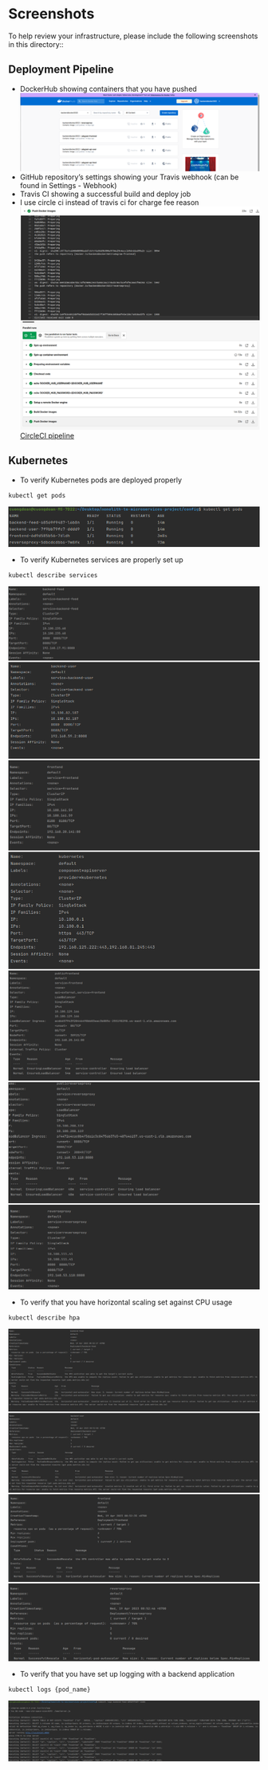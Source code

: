 # Screenshots
To help review your infrastructure, please include the following screenshots in this directory::

## Deployment Pipeline
* DockerHub showing containers that you have pushed
  ![Dockerhub](dockerhub.png)
* GitHub repository’s settings showing your Travis webhook (can be found in Settings - Webhook)
* Travis CI showing a successful build and deploy job
* I use circle ci instead of travis ci for charge fee reason
  ![Pipeline](c.png)
  ![CircleCIpipe](circleCIpipe.png)
  [CircleCI pipeline](https://app.circleci.com/pipelines/github/cuongbrilliantSE/udagram/33/workflows/c1137c87-3ab4-43d0-a0e5-57a8ddb215ee/jobs/39 "Click to view the pipeline")


## Kubernetes
* To verify Kubernetes pods are deployed properly
```bash
kubectl get pods
```
  ![pods](get_pods.png)
* To verify Kubernetes services are properly set up

```bash
kubectl describe services
```
 ![services](describe_service_1.png)
 ![services](describe_service_2.png)
 ![services](describe_service_3.png)
 ![services](describe_service_4.png)
 ![services](describe_service_5.png)
 ![services](describe_service_7.png)
 ![services](describe_service_8.png)
* To verify that you have horizontal scaling set against CPU usage
```bash
kubectl describe hpa
```
![hpas](describe_hpa_1.png)
![hpas](describe_hpa_2.png)
![hpas](describe_hpa_3.png)
![hpas](describe_hpa_4.png)

* To verify that you have set up logging with a backend application
```bash
kubectl logs {pod_name}
```
![logs](log_pods.png)

